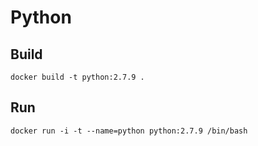 # Python

## Build

    docker build -t python:2.7.9 .

## Run

    docker run -i -t --name=python python:2.7.9 /bin/bash
